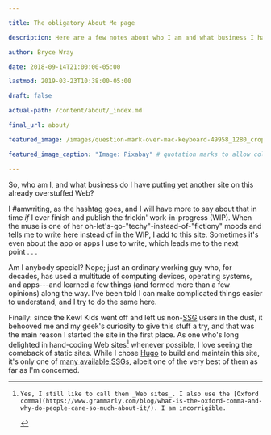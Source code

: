 ```yaml
---

title: The obligatory About Me page

description: Here are a few notes about who I am and what business I have in adding one more site to an already overstuffed Web.

author: Bryce Wray

date: 2018-09-14T21:00:00-05:00

lastmod: 2019-03-23T10:38:00-05:00

draft: false

actual-path: /content/about/_index.md

final_url: about/

featured_image: /images/question-mark-over-mac-keyboard-49958_1280_crop_1280x780_60pct.jpg

featured_image_caption: "Image: Pixabay" # quotation marks to allow colon

---
```


So, who am I, and what business do I have putting yet another site on this already overstuffed Web?

I #amwriting, as the hashtag goes, and I will have more to say about that in time *if* I ever finish and publish the frickin' work-in-progress (WIP). When the muse is one of her oh-let's-go-"techy"-instead-of-"fictiony" moods and tells me to write here instead of in the WIP, I add to this site. Sometimes it's even about the app or apps I use to write, which leads me to the next point&nbsp;.&nbsp;.&nbsp;.

Am I anybody special? Nope; just an ordinary working guy who, for decades, has used a multitude of computing devices, operating systems, and apps---and learned a few things (and formed more than a few opinions) along the way. I've been told I can make complicated things easier to understand, and I try to do the same here.

Finally: since the Kewl Kids went off and left us non-[SSG](https://staticgen.com) users in the dust, it behooved me and my geek's curiosity to give this stuff a try, and that was the main reason I started the site in the first place. As one who's long delighted in hand-coding Web sites[^incorrigible] whenever possible, I love seeing the comeback of static sites. While I chose [Hugo](https://gohugo.io) to build and maintain this site, it's only one of [many available SSGs](https://staticgen.com), albeit one of the very best of them as far as I'm concerned.

[^incorrigible]:	Yes, I still like to call them _Web sites_. I also use the [Oxford comma](https://www.grammarly.com/blog/what-is-the-oxford-comma-and-why-do-people-care-so-much-about-it/). I am incorrigible.